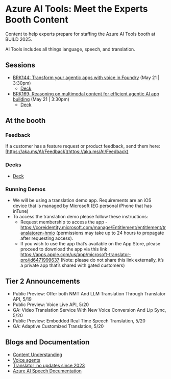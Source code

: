 # Azure AI Tools: Meet the Experts Booth Content
Content to help experts prepare for staffing the  Azure AI Tools booth at BUILD 2025.

AI Tools includes all things language, speech, and translation.

## Sessions
- [BRK144: Transform your agentic apps with voice in Foundry](https://build.microsoft.com/en-US/sessions/BRK144?source=sessions) (May 21 | 3:30pm)
   - [Deck](https://microsoft.sharepoint.com/:p:/t/SpeechandLanguage/EcfMMBqcuL9DhVihDqK5bQYBbbwv2dUA6AqETJT6FRm23Q?e=0aWLNk)
- [BRK169: Reasoning on multimodal content for efficient agentic AI app building](https://build.microsoft.com/en-US/sessions/BRK169?source=sessions) (May 21 | 3:30pm)
   - [Deck](https://microsoft.sharepoint.com/:p:/t/AzureMMI/Ef1uhTCtlDBKoiCsJGhkLi8BZ-YlZtkLSgjFFO8FAuFpAQ?e=RDF6Pr)

## At the booth

### Feedback
If a customer has a feature request or product feedback, send them here: [https://aka.ms/AI/Feedback](https://aka.ms/AI/Feedback)

### Decks
- [Deck](https://microsoft-my.sharepoint.com/:p:/p/kimjon/EZnKyZFULTFOvo868_JLkEABrcyXB3fJuY6Pa3MGbMXFdg?e=gnq0Wg)

### Running Demos
- We will be using a translation demo app. Requirements are an iOS device that is managed by Microsoft (EG personal iPhone that has inTune)
- To access the translation demo please follow these instructions:
   - Request membership to access the app - https://coreidentity.microsoft.com/manage/Entitlement/entitlement/translatoren-hmio (permissions may take up to 24 hours to propagate after requesting access).
   - If you wish to use the app that’s available on the App Store, please proceed to download the app via this link https://apps.apple.com/us/app/microsoft-translator-pro/id6471999637 (Note: please do not share this link externally, it’s a private app that’s shared with gated customers)

## Tier 2 Announcements 
-  Public Preview: Offer both NMT And LLM Translation Through Translator API, 5/19
-  Public Preview: Voice Live API, 5/20
-  GA: Video Translation Service With New Voice Conversion And Lip Sync, 5/20
-  Public Preview: Embedded Real Time Speech Translation, 5/20
-  GA: Adaptive Customized Translation, 5/20

## Blogs and Documentation
- [Content Understanding](https://techcommunity.microsoft.com/blog/azure-ai-services-blog/introducing-azure-ai-content-understanding-for-beginners/4413071)
- [Voice agents](https://techcommunity.microsoft.com/blog/azurecommunicationservicesblog/build-your-own-real-time-voice-agent---announcing-preview-of-bidirectional-audio/4354770)
- [Translator, no updates since 2023](https://www.microsoft.com/en-us/translator/)
- [Azure AI Speech Documentation](https://learn.microsoft.com/en-us/azure/ai-services/speech-service/)
